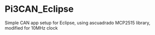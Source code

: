 # Pi3CAN_Eclipse
Simple CAN app setup for Eclipse, using ascuadrado MCP2515 library, modified for 10MHz clock
